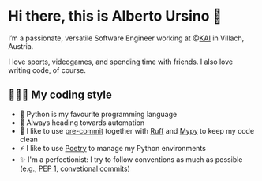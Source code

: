 # Hi there, this is Alberto Ursino 👋

I’m a passionate, versatile Software Engineer working at @[KAI](https://www.k-ai.at/) in Villach, Austria.

I love sports, videogames, and spending time with friends. I also love writing code, of course.

## 👩🏼‍💻 My coding style

- 🐍 Python is my favourite programming language
- 🤖 Always heading towards automation
- 🧼 I like to use [pre-commit](https://pre-commit.com/) together with [Ruff](https://github.com/astral-sh/ruff) and [Mypy](https://github.com/python/mypy) to keep my code clean
- ⚡ I like to use [Poetry](https://python-poetry.org/) to manage my Python environments
- ✨ I'm a perfectionist: I try to follow conventions as much as possible (e.g., [PEP 1](https://peps.python.org/pep-0001/), [convetional commits](https://www.conventionalcommits.org/en/v1.0.0/))
